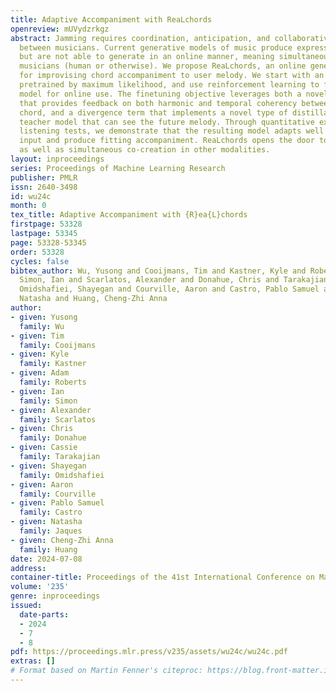 ```yaml
---
title: Adaptive Accompaniment with ReaLchords
openreview: mUVydzrkgz
abstract: Jamming requires coordination, anticipation, and collaborative creativity
  between musicians. Current generative models of music produce expressive output
  but are not able to generate in an online manner, meaning simultaneously with other
  musicians (human or otherwise). We propose ReaLchords, an online generative model
  for improvising chord accompaniment to user melody. We start with an online model
  pretrained by maximum likelihood, and use reinforcement learning to finetune the
  model for online use. The finetuning objective leverages both a novel reward model
  that provides feedback on both harmonic and temporal coherency between melody and
  chord, and a divergence term that implements a novel type of distillation from a
  teacher model that can see the future melody. Through quantitative experiments and
  listening tests, we demonstrate that the resulting model adapts well to unfamiliar
  input and produce fitting accompaniment. ReaLchords opens the door to live jamming,
  as well as simultaneous co-creation in other modalities.
layout: inproceedings
series: Proceedings of Machine Learning Research
publisher: PMLR
issn: 2640-3498
id: wu24c
month: 0
tex_title: Adaptive Accompaniment with {R}ea{L}chords
firstpage: 53328
lastpage: 53345
page: 53328-53345
order: 53328
cycles: false
bibtex_author: Wu, Yusong and Cooijmans, Tim and Kastner, Kyle and Roberts, Adam and
  Simon, Ian and Scarlatos, Alexander and Donahue, Chris and Tarakajian, Cassie and
  Omidshafiei, Shayegan and Courville, Aaron and Castro, Pablo Samuel and Jaques,
  Natasha and Huang, Cheng-Zhi Anna
author:
- given: Yusong
  family: Wu
- given: Tim
  family: Cooijmans
- given: Kyle
  family: Kastner
- given: Adam
  family: Roberts
- given: Ian
  family: Simon
- given: Alexander
  family: Scarlatos
- given: Chris
  family: Donahue
- given: Cassie
  family: Tarakajian
- given: Shayegan
  family: Omidshafiei
- given: Aaron
  family: Courville
- given: Pablo Samuel
  family: Castro
- given: Natasha
  family: Jaques
- given: Cheng-Zhi Anna
  family: Huang
date: 2024-07-08
address:
container-title: Proceedings of the 41st International Conference on Machine Learning
volume: '235'
genre: inproceedings
issued:
  date-parts:
  - 2024
  - 7
  - 8
pdf: https://proceedings.mlr.press/v235/assets/wu24c/wu24c.pdf
extras: []
# Format based on Martin Fenner's citeproc: https://blog.front-matter.io/posts/citeproc-yaml-for-bibliographies/
---
```

